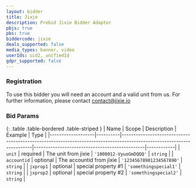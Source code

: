 ```yaml
---
layout: bidder
title: Jixie
description: Prebid Jixie Bidder Adaptor
pbjs: true
pbs: true
biddercode: jixie
deals_supported: false
media_types: banner, video
userIds: uid2, unifiedId
gdpr_supported: false
---
```


### Registration

To use this bidder you will need an account and a valid unit from us. For further information, please contact contact@jixie.io

### Bid Params

{: .table .table-bordered .table-striped }
| Name              | Scope    | Description                                                                                                          | Example                                       | Type       |
|-------------------|----------|----------------------------------------------------------------------------------------------------------------------|-----------------------------------------------|------------|
| `unit`            | required | The unit from jixie                                                                                                  | `'1000012-VyuoGmDQQQ'`                          | `string`   |
| `accountid`       | optional | The accountid from jixie                                                                                             | `'12345678901234567890'`                        | `string`   |
| `jxprop1`         | optional | special property #1                                                                                                  | `'somethingspecial1'`                           | `string`   |
| `jxprop2`         | optional | special property #2                                                                                                  | `'somethingspecial2'`                           | `string`   |

